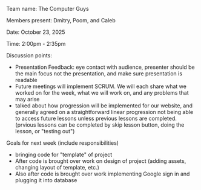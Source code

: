 Team name: The Computer Guys

Members present: Dmitry, Poom, and Caleb

Date: October 23, 2025

Time: 2:00pm - 2:35pm

Discussion points:

* Presentation Feedback: eye contact with audience, presenter should be the main focus not the presentation, and make sure presentation is readable
* Future meetings will implement SCRUM. We will each share what we worked on for the week, what we will work on, and any problems that may arise
* talked about how progression will be implemented for our website, and generally agreed on a straightforward linear progression not being able to access future lessons unless previous lessons are completed. (prvious lessons can be completed by skip lesson button, doing the lesson, or "testing out")

Goals for next week (include responsibilities)

* bringing code for "template" of project
* After code is brought over work on design of project (adding assets, changing layout of template, etc.)
* Also after code is brought over work implementing Google sign in and plugging it into database
